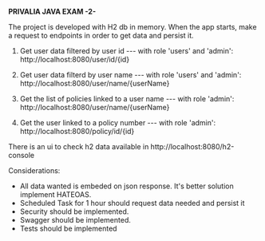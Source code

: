 **PRIVALIA JAVA EXAM -2-** 

The project is developed with H2 db in memory. When the app starts, make a request to endpoints in order to get data and persist it.

1. Get user data filtered by user id --- with role 'users' and 'admin':
http://localhost:8080/user/id/{id}

2. Get user data filterd by user name --- with role 'users' and 'admin':
http://localhost:8080/user/name/{userName}

3. Get the list of policies linked to a user name --- with role 'admin':
http://localhost:8080/user/name/{userName}

4. Get the user linked to a policy number --- with role 'admin':
http://localhost:8080/policy/id/{id}


There is an ui to check h2 data available in http://localhost:8080/h2-console

Considerations: 
* All data wanted is embeded on json response. It's better solution implement HATEOAS. 
* Scheduled Task for 1 hour should request data needed and persist it
* Security should be implemented.
* Swagger should be implemented.
* Tests should be implemented